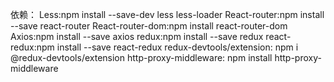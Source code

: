 依赖：
Less:npm install --save-dev less less-loader
React-router:npm install --save react-router
React-router-dom:npm install react-router-dom
Axios:npm install --save axios
redux:npm install --save redux
react-redux:npm install --save react-redux
redux-devtools/extension: npm i @redux-devtools/extension
http-proxy-middleware: npm install http-proxy-middleware
